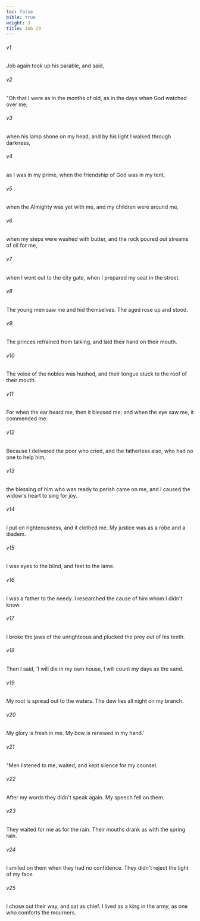 ```yaml
---
toc: false
bible: true
weight: 3
title: Job 29
---
```




###### v1 
Job again took up his parable, and said, 

###### v2 
"Oh that I were as in the months of old, as in the days when God watched over me; 

###### v3 
when his lamp shone on my head, and by his light I walked through darkness, 

###### v4 
as I was in my prime, when the friendship of God was in my tent, 

###### v5 
when the Almighty was yet with me, and my children were around me, 

###### v6 
when my steps were washed with butter, and the rock poured out streams of oil for me, 

###### v7 
when I went out to the city gate, when I prepared my seat in the street. 

###### v8 
The young men saw me and hid themselves. The aged rose up and stood. 

###### v9 
The princes refrained from talking, and laid their hand on their mouth. 

###### v10 
The voice of the nobles was hushed, and their tongue stuck to the roof of their mouth. 

###### v11 
For when the ear heard me, then it blessed me; and when the eye saw me, it commended me: 

###### v12 
Because I delivered the poor who cried, and the fatherless also, who had no one to help him, 

###### v13 
the blessing of him who was ready to perish came on me, and I caused the widow's heart to sing for joy. 

###### v14 
I put on righteousness, and it clothed me. My justice was as a robe and a diadem. 

###### v15 
I was eyes to the blind, and feet to the lame. 

###### v16 
I was a father to the needy. I researched the cause of him whom I didn't know. 

###### v17 
I broke the jaws of the unrighteous and plucked the prey out of his teeth. 

###### v18 
Then I said, 'I will die in my own house, I will count my days as the sand. 

###### v19 
My root is spread out to the waters. The dew lies all night on my branch. 

###### v20 
My glory is fresh in me. My bow is renewed in my hand.' 

###### v21 
"Men listened to me, waited, and kept silence for my counsel. 

###### v22 
After my words they didn't speak again. My speech fell on them. 

###### v23 
They waited for me as for the rain. Their mouths drank as with the spring rain. 

###### v24 
I smiled on them when they had no confidence. They didn't reject the light of my face. 

###### v25 
I chose out their way, and sat as chief. I lived as a king in the army, as one who comforts the mourners.
